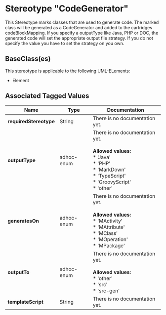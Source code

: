 
[comment]: <> (THIS FILE IS GENERATED AS LONG AS THIS LINE EXISTS)

# Stereotype "CodeGenerator"

This Stereotype marks classes that are used to generate code.  The marked class will be generated as a CodeGenerator and added to the cartridges codeBlockMapping.  If you specify a outputType like Java, PHP or DOC, the generated code will set the appropriate output file strategy. If you do not specify the value you have to set the strategy on you own. 


## BaseClass(es)
This stereotype is applicable to the following UML-ELements:

* Element


## Associated Tagged Values
| Name | Type | Documentation |
|------|-------|----------------------------------------|
|__requiredStereotype__| String | There is no documentation yet. |
|__outputType__| adhoc-enum | There is no documentation yet.<br/><br/>__Allowed values:__<br/>* 'Java'<br/>* 'PHP'<br/>* 'MarkDown'<br/>* 'TypeScript'<br/>* 'GroovyScript'<br/>* 'other'<br/> |
|__generatesOn__| adhoc-enum | There is no documentation yet.<br/><br/>__Allowed values:__<br/>* 'MActivity'<br/>* 'MAttribute'<br/>* 'MClass'<br/>* 'MOperation'<br/>* 'MPackage'<br/> |
|__outputTo__| adhoc-enum | There is no documentation yet.<br/><br/>__Allowed values:__<br/>* 'other'<br/>* 'src'<br/>* 'src-gen'<br/> |
|__templateScript__| String | There is no documentation yet. |

